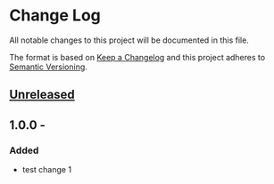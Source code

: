 # Change Log
All notable changes to this project will be documented in this file.

The format is based on [Keep a Changelog](http://keepachangelog.com/)
and this project adheres to [Semantic Versioning](http://semver.org/).

## [Unreleased]

## 1.0.0 - <currentDate>
### Added
- test change 1

[unreleased]: https://github.com/geut/chan/compare/v1.0.0...HEAD
